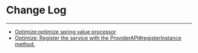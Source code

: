 # Change Log
---

- [Optimize:optimize spring value processor](https://github.com/Tencent/spring-cloud-tencent/pull/669)
- [Optimize: Register the service with the ProviderAPI#registerInstance method.](https://github.com/Tencent/spring-cloud-tencent/pull/687)
